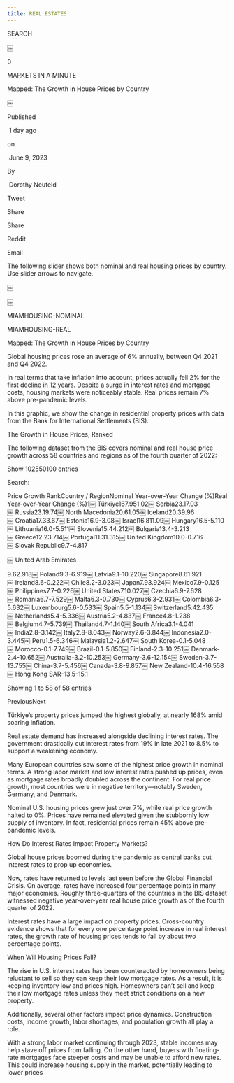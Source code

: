 ```yaml
---
title: REAL ESTATES 
---
```



SEARCH

￼

0

MARKETS IN A MINUTE

Mapped: The Growth in House Prices by Country

￼

Published

 1 day ago 

on

 June 9, 2023

By

 Dorothy Neufeld

Tweet

Share

Share

Reddit

Email

The following slider shows both nominal and real housing prices by country. Use slider arrows to navigate.

￼

￼

MIAMHOUSING-NOMINAL

MIAMHOUSING-REAL

Mapped: The Growth in House Prices by Country

Global housing prices rose an average of 6% annually, between Q4 2021 and Q4 2022.

In real terms that take inflation into account, prices actually fell 2% for the first decline in 12 years. Despite a surge in interest rates and mortgage costs, housing markets were noticeably stable. Real prices remain 7% above pre-pandemic levels.

In this graphic, we show the change in residential property prices with data from the Bank for International Settlements (BIS).

The Growth in House Prices, Ranked

The following dataset from the BIS covers nominal and real house price growth across 58 countries and regions as of the fourth quarter of 2022:

Show 102550100 entries

Search:

Price Growth
RankCountry /
RegionNominal Year-over-Year
Change (%)Real Year-over-Year
Change (%)1￼ Türkiye167.951.02￼ Serbia23.17.03￼ Russia23.19.74￼ North Macedonia20.61.05￼ Iceland20.39.96￼ Croatia17.33.67￼ Estonia16.9-3.08￼ Israel16.811.09￼ Hungary16.5-5.110￼ Lithuania16.0-5.511￼ Slovenia15.44.212￼ Bulgaria13.4-3.213￼ Greece12.23.714￼ Portugal11.31.315￼ United Kingdom10.0-0.716￼ Slovak Republic9.7-4.817

￼ United Arab Emirates

9.62.918￼ Poland9.3-6.919￼ Latvia9.1-10.220￼ Singapore8.61.921￼ Ireland8.6-0.222￼ Chile8.2-3.023￼ Japan7.93.924￼ Mexico7.9-0.125￼ Philippines7.7-0.226￼ United States7.10.027￼ Czechia6.9-7.628￼ Romania6.7-7.529￼ Malta6.3-0.730￼ Cyprus6.3-2.931￼ Colombia6.3-5.632￼ Luxembourg5.6-0.533￼ Spain5.5-1.134￼ Switzerland5.42.435￼ Netherlands5.4-5.336￼ Austria5.2-4.837￼ France4.8-1.238￼ Belgium4.7-5.739￼ Thailand4.7-1.140￼ South Africa3.1-4.041￼ India2.8-3.142￼ Italy2.8-8.043￼ Norway2.6-3.844￼ Indonesia2.0-3.445￼ Peru1.5-6.346￼ Malaysia1.2-2.647￼ South Korea-0.1-5.048￼ Morocco-0.1-7.749￼ Brazil-0.1-5.850￼ Finland-2.3-10.251￼ Denmark-2.4-10.652￼ Australia-3.2-10.253￼ Germany-3.6-12.154￼ Sweden-3.7-13.755￼ China-3.7-5.456￼ Canada-3.8-9.857￼ New Zealand-10.4-16.558￼ Hong Kong SAR-13.5-15.1

Showing 1 to 58 of 58 entries

PreviousNext

Türkiye’s property prices jumped the highest globally, at nearly 168% amid soaring inflation.

Real estate demand has increased alongside declining interest rates. The government drastically cut interest rates from 19% in late 2021 to 8.5% to support a weakening economy.

Many European countries saw some of the highest price growth in nominal terms. A strong labor market and low interest rates pushed up prices, even as mortgage rates broadly doubled across the continent. For real price growth, most countries were in negative territory—notably Sweden, Germany, and Denmark.

Nominal U.S. housing prices grew just over 7%, while real price growth halted to 0%. Prices have remained elevated given the stubbornly low supply of inventory. In fact, residential prices remain 45% above pre-pandemic levels.

How Do Interest Rates Impact Property Markets?

Global house prices boomed during the pandemic as central banks cut interest rates to prop up economies.

Now, rates have returned to levels last seen before the Global Financial Crisis. On average, rates have increased four percentage points in many major economies. Roughly three-quarters of the countries in the BIS dataset witnessed negative year-over-year real house price growth as of the fourth quarter of 2022.

Interest rates have a large impact on property prices. Cross-country evidence shows that for every one percentage point increase in real interest rates, the growth rate of housing prices tends to fall by about two percentage points.

When Will Housing Prices Fall?

The rise in U.S. interest rates has been counteracted by homeowners being reluctant to sell so they can keep their low mortgage rates. As a result, it is keeping inventory low and prices high. Homeowners can’t sell and keep their low mortgage rates unless they meet strict conditions on a new property.

Additionally, several other factors impact price dynamics. Construction costs, income growth, labor shortages, and population growth all play a role.

With a strong labor market continuing through 2023, stable incomes may help stave off prices from falling. On the other hand, buyers with floating-rate mortgages face steeper costs and may be unable to afford new rates. This could increase housing supply in the market, potentially leading to lower prices


